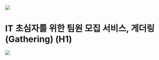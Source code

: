 <img src="https://capsule-render.vercel.app/api?type=waving&color=BDBDC8&height=150&section=header" />

# IT 초심자를 위한 팀원 모집 서비스, 게더링(Gathering) (H1)

<img src="https://capsule-render.vercel.app/api?type=waving&color=BDBDC8&height=150&section=footer" />
